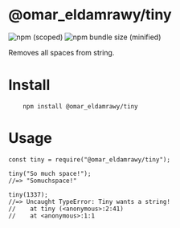 # @omar_eldamrawy/tiny


![npm (scoped)](https://img.shields.io/npm/v/@omar_eldamrawy/tiny)
![npm bundle size (minified)](https://img.shields.io/badge/-minified%20size-black)


Removes all spaces from string.


# Install

```
    npm install @omar_eldamrawy/tiny
```

# Usage
```
const tiny = require("@omar_eldamrawy/tiny");

tiny("So much space!");
//=> "Somuchspace!"

tiny(1337);
//=> Uncaught TypeError: Tiny wants a string!
//    at tiny (<anonymous>:2:41)
//    at <anonymous>:1:1

```